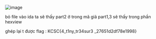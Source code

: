 ![image](https://user-images.githubusercontent.com/82592489/213161548-12302566-ccc3-4c58-8fae-f0521ae072f8.png)



bỏ file vào ida
ta sẽ thấy part2 ở trong mã giả
part1,3 sẽ thấy trong phần hexview

ghép lại t được flag : KCSC{4_t1ny_tr34sur3 _27651d2df78e1998}
  
